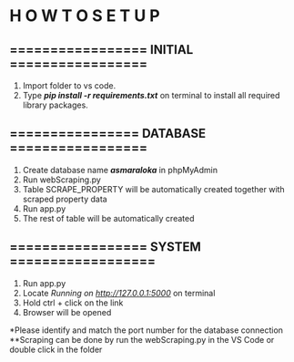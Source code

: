 # H O W   T O   S E T U P

## ================= INITIAL =================
1. Import folder to vs code.
2. Type **_pip install -r requirements.txt_** on terminal to install all required library packages.


## ================ DATABASE =================
1. Create database name **_asmaraloka_** in phpMyAdmin
2. Run webScraping.py
3. Table SCRAPE_PROPERTY will be automatically created together with scraped property data
4. Run app.py
5. The rest of table will be automatically created


## ================= SYSTEM ==================
1. Run app.py
2. Locate _Running on http://127.0.0.1:5000_ on terminal
3. Hold ctrl + click on the link
4. Browser will be opened


*Please identify and match the port number for the database connection
**Scraping can be done by run the webScraping.py in the VS Code or double click in the folder
